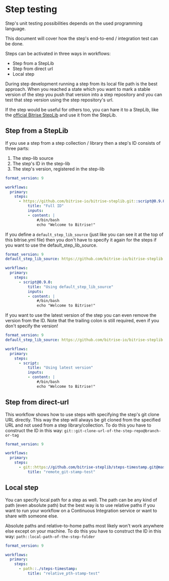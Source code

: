 # Step testing

Step's unit testing possibilities depends on the used programming language.

This document will cover how the step's end-to-end / integration test can be done.

Steps can be activated in three ways in workflows:

- Step from a StepLib
- Step from direct url
- Local step

During step development running a step from its local file path is the best approach. When you reached a state which you want to mark a stable version of the step you push that version into a step repository and you can test that step version using the step repository's url.

If the step would be useful for others too, you can hare it to a StepLib, like the [official Bitrise StepLib](https://github.com/bitrise-io/bitrise-steplib.git) and use it from the StepLib.

## Step from a StepLib

If you use a step from a step collection / library then a step's ID consists of three parts:

1. The step-lib source
2. The step's ID in the step-lib
3. The step's version, registered in the step-lib

```YAML
format_version: 9

workflows:
  primary:
    steps:
      - https://github.com/bitrise-io/bitrise-steplib.git::script@0.9.0:
          title: "Full ID"
          inputs:
          - content: |
              #/bin/bash
              echo "Welcome to Bitrise!"
```

If you define a `default_step_lib_source` (just like you can see it at the top of this bitrise.yml file) then you don't have to specify it again for the steps if you want to use the default_step_lib_source.

```YAML
format_version: 9
default_step_lib_source: https://github.com/bitrise-io/bitrise-steplib.git

workflows:
  primary:
    steps:
      - script@0.9.0:
          title: "Using default_step_lib_source"
          inputs:
          - content: |
              #/bin/bash
              echo "Welcome to Bitrise!"
```

If you want to use the latest version of the step you can even remove the version from the ID.
Note that the trailing colon is still required, even if you don't specify the version!

```YAML
format_version: 9
default_step_lib_source: https://github.com/bitrise-io/bitrise-steplib.git

workflows:
  primary:
    steps:
      - script:
          title: "Using latest version"
          inputs:
          - content: |
              #/bin/bash
              echo "Welcome to Bitrise!"
```

## Step from direct-url

This workflow shows how to use steps with specifying the step's git clone URL directly.
This way the step will always be git cloned from the specified URL and not used from a step library/collection.
To do this you have to construct the ID in this way: `git::git-clone-url-of-the-step-repo@branch-or-tag`

```YAML
format_version: 9

workflows:
  primary:
    steps:
      - git::https://github.com/bitrise-steplib/steps-timestamp.git@master:
          title: "remote_git-stamp-test"
```

## Local step

You can specify local path for a step as well.
The path can be any kind of path (even absolute path) but the best way is to use relative paths if you want to run your workflow on a Continuous Integration service or want to share with someone else.

Absolute paths and relative-to-home paths most likely won't work anywhere else except on your machine.
To do this you have to construct the ID in this way: `path::local-path-of-the-step-folder`

```YAML
format_version: 9

workflows:
  primary:
    steps:
      - path::./steps-timestamp:
          title: "relative_pth-stamp-test"
```
